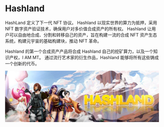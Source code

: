 # Hashland

HashLand 定义了下一代 NFT 协议。 Hashland 以现实世界的算力为抵押，采用 NFT 数字资产验证技术，确保用户对多价值合成资产的所有权。 Hashland 让用户可以自由地合成、分割和转移自己的资产，旨在构建一流的合成 NFT 资产生态系统，构建元宇宙的基础构建块，推动 NFT 革命。

Hashland 的第一个合成资产产品将合成 Hashland 自己的挖矿算力，以及一个知识产权，I AM MT。 通过流行艺术家的衍生作品，Hashland 能够将所有这些铸成一个创新的代币。

![1080x360](1080x360.jpg)
